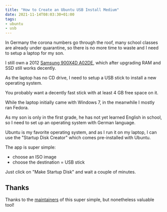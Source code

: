```yaml
---
title: "How to Create an Ubuntu USB Install Medium"
date: 2021-11-14T08:03:30+01:00
tags:
- ubuntu
- usb
---
```


In Germany the corona numbers go through the roof,
many school classes are already under quarantine,
so there is no more time to waste and I need to setup a laptop for my son.

I still own a 2012 [Samsung 900X4D A02DE](https://www.samsung.com/de/support/model/NP900X4D-A02DE/),
which after upgrading RAM and SSD still works decently.

As the laptop has no CD drive,
I need to setup a USB stick to install a new operating system.

You probably want a decently fast stick with at least 4 GB free space on it.

While the laptop initially came with Windows 7,
in the meanwhile I mostly ran Fedora.

As my son is only in the first grade,
he has not yet learned English in school,
so I need to set up an operating system with German language.

Ubuntu is my favorite operating system,
and as I run it on my laptop,
I can use the "Startup Disk Creator" which comes pre-installed with Ubuntu.

The app is super simple:
- choose an ISO image
- choose the destination = USB stick

Just click on "Make Startup Disk" and wait a couple of minutes.

## Thanks

Thanks to the [maintainers](https://launchpad.net/usb-creator) of this super simple,
but nonetheless valuable tool!
